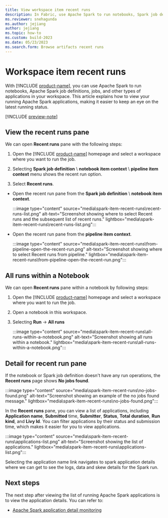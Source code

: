 ```yaml
---
title: View workspace item recent runs
description: In Fabric, use Apache Spark to run notebooks, Spark job definitions, jobs, and other types of applications. Learn how to view recent runs.
ms.reviewer: snehagunda
ms.author: jejiang
author: jejiang
ms.topic: how-to
ms.custom: build-2023
ms.date: 05/23/2023
ms.search.form: Browse artifacts recent runs
---
```


# Workspace item recent runs

With [!INCLUDE [product-name](../includes/product-name.md)], you can use Apache Spark to run notebooks, Apache Spark job definitions, jobs, and other types of applications in your workspace. This article explains how to view your running Apache Spark applications, making it easier to keep an eye on the latest running status.

[!INCLUDE [preview-note](../includes/preview-note.md)]

## View the recent runs pane

We can open **Recent runs** pane with the following steps:

1. Open the [!INCLUDE [product-name](../includes/product-name.md)] homepage and select a workspace where you want to run the job.

2. Selecting **Spark job definition** \ **notebook item context** \ **pipeline item context** menu shows the recent run option.

3. Select **Recent runs**.

 - Open the recent run pane from the **Spark job definition** \ **notebook item context**.

    :::image type="content" source="media\spark-item-recent-runs\recent-runs-list.png" alt-text="Screenshot showing where to select Recent runs and the subsequent list of recent runs." lightbox="media\spark-item-recent-runs\recent-runs-list.png":::

 - Open the recent run pane from the **pipeline item context**.

    :::image type="content" source="media\spark-item-recent-runs\from-pipeline-open-the-recent-run.png" alt-text="Screenshot showing where to select Recent runs from pipeline." lightbox="media\spark-item-recent-runs\from-pipeline-open-the-recent-run.png":::


## All runs within a Notebook

We can open **Recent runs** pane within a notebook by following steps:

1. Open the [!INCLUDE [product-name](../includes/product-name.md)] homepage and select a workspace where you want to run the job.

2. Open a notebook in this workspace.

3. Selecting **Run** -> **All runs**

    :::image type="content" source="media\spark-item-recent-runs\all-runs-within-a-notebook.png" alt-text="Screenshot showing all runs within a notebook." lightbox="media\spark-item-recent-runs\all-runs-within-a-notebook.png":::

## Detail for recent run pane

If the notebook or Spark job definition doesn't have any run operations, the **Recent runs** page shows **No jobs found**.

:::image type="content" source="media\spark-item-recent-runs\no-jobs-found.png" alt-text="Screenshot showing an example of the no jobs found message." lightbox="media\spark-item-recent-runs\no-jobs-found.png":::

In the **Recent runs** pane, you can view a list of applications, including **Application name**, **Submitted** time, **Submitter**, **Status**, **Total duration**, **Run kind**, and **Livy Id**. You can filter applications by their status and submission time, which makes it easier for you to view applications.

:::image type="content" source="media\spark-item-recent-runs\applications-list.png" alt-text="Screenshot showing the list of applications." lightbox="media\spark-item-recent-runs\applications-list.png":::

Selecting the application name link navigates to spark application details where we can get to see the logs, data and skew details for the Spark run.

## Next steps

The next step after viewing the list of running Apache Spark applications is to view the application details. You can refer to:

- [Apache Spark application detail monitoring](spark-detail-monitoring.md)
